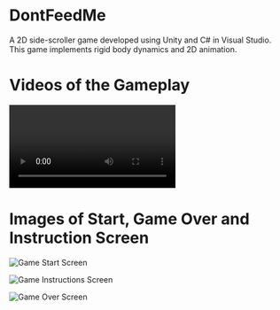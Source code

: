 # DontFeedMe
A 2D side-scroller game developed using Unity and C# in Visual Studio. This game implements rigid body dynamics and 2D animation.

# Videos of the Gameplay

<video src="Gameplay1"></video>

# Images of Start, Game Over and Instruction Screen
![Game Start Screen](GameStart)

![Game Instructions Screen](Instructions)

![Game Over Screen](Gameover)
